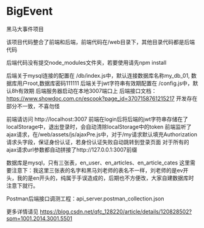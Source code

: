 # BigEvent
黑马大事件项目

该项目代码整合了前端和后端，前端代码在/web目录下，其他目录代码都是后端代码

后端代码没有提交node_modules文件夹，若要使用请先npm install

后端关于mysql连接的配置在 /db/index.js中，默认连接数据库名称my_db_01, 数据库用户root,数据库密码111111
后端关于jwt字符串有效期配置在 /config.js中，默认8h有效期
后端服务器启动在本地3007端口上
后端接口文档：https://www.showdoc.com.cn/escook?page_id=3707158761215217  开发存在部分不一致，不喜勿怪

前端请访问 http://localhost:3007
前端在login后将后端的jwt字符串存储在了localStorage中，退出登录时，会自动清除localStorage中的token
前端监听了ajax请求，在/web/assets/js/ajaxPre.js中，对于/my请求默认填充Authorization请求头字段，保证身份认证，若身份认证失败自动跳转到登录页面
                                                  对于所有的ajax请求url参数都自动拼接了http://127.0.0.1:3007前缀
                                                  
数据库是mysql，只有三张表，en_user、en_articles、en_article_cates
这里需要注意下：我这里三张表的名字和黑马刘老师的表名不一样，刘老师的是ev开头，我的是en开头的，纯属于手误造成的，后期也不方便改，大家自建数据库时注意下就行。

Postman后端接口调测工程：api_server.postman_collection.json

更多详情请见 https://blog.csdn.net/qfc_128220/article/details/120828502?spm=1001.2014.3001.5501
